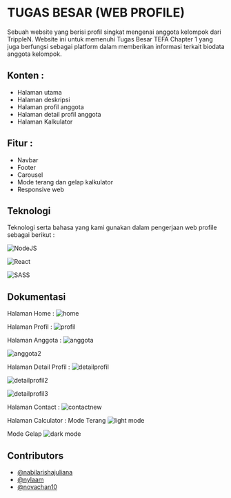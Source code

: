 # TUGAS BESAR (WEB PROFILE)

Sebuah website yang berisi profil singkat mengenai anggota kelompok dari TrippleN. Website ini untuk memenuhi Tugas Besar TEFA Chapter 1 yang juga berfungsi sebagai platform dalam memberikan informasi terkait biodata anggota kelompok. 

## Konten :
- Halaman utama 
- Halaman deskripsi 
- Halaman profil anggota
- Halaman detail profil anggota
- Halaman Kalkulator

## Fitur :
- Navbar 
- Footer 
- Carousel
- Mode terang dan gelap kalkulator
- Responsive web

## Teknologi

Teknologi serta bahasa yang kami gunakan dalam pengerjaan web profile sebagai berikut : 

![NodeJS](https://img.shields.io/badge/node.js-6DA55F?style=for-the-badge&logo=node.js&logoColor=white)

![React](https://img.shields.io/badge/react-%2320232a.svg?style=for-the-badge&logo=react&logoColor=%2361DAFB)

![SASS](https://img.shields.io/badge/SASS-hotpink.svg?style=for-the-badge&logo=SASS&logoColor=white)

## Dokumentasi
Halaman Home : 
![home](https://user-images.githubusercontent.com/95407345/207311995-15ef7b07-1858-435b-b542-ebaacc803856.jpeg)

Halaman Profil : 
![profil](https://user-images.githubusercontent.com/95407345/207312059-0a85ea1e-1985-4d06-bbc2-464398a5f159.jpeg)

Halaman Anggota : 
![anggota](https://user-images.githubusercontent.com/95407345/207312141-66989c7a-508d-44c5-bc59-18f52b3c9f12.jpeg)

![anggota2](https://user-images.githubusercontent.com/95407345/207312157-a2681b80-a0ce-4202-80dc-9ab4c67a091f.jpeg)

Halaman Detail Profil : 
![detailprofil](https://user-images.githubusercontent.com/95407345/207312299-0f96f907-d80c-4c0d-8984-5aa36d11661a.jpeg)

![detailprofil2](https://user-images.githubusercontent.com/95407345/207312399-e73b5c1b-0a26-4e76-a314-0bfa0b23ed73.jpeg)

![detailprofil3](https://user-images.githubusercontent.com/95407345/207312431-68646bcf-4db8-46c8-8d1c-fd416be01139.jpeg)

Halaman Contact : 
![contactnew](https://user-images.githubusercontent.com/95407345/207312628-a747db9e-df25-451a-9f9d-d27257405cf9.jpeg)

Halaman Calculator : 
Mode Terang 
![light mode](https://user-images.githubusercontent.com/95407345/207345555-51fa11d1-1510-4d7c-b3e8-72392ebb246d.jpeg)

Mode Gelap 
![dark mode](https://user-images.githubusercontent.com/95407345/207345676-b7ed73cc-ff70-48e7-94e7-a359608e6124.jpeg)

## Contributors

- [@nabilarishajuliana](https://github.com/nabilarishajuliana)
- [@nylaam](https://github.com/nylaam)
- [@novachan10](https://github.com/novachan10)
